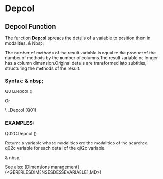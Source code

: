 # Depcol

## Depcol Function

The function **Depcol** spreads the details of a variable to position them in modalities. & Nbsp;

The number of methods of the result variable is equal to the product of the number of methods by the number of columns.The result variable no longer has a column dimension.Original details are transformed into subtitles, structuring the methods of the result.

### Syntax: & nbsp;

Q01.Depcol ()

Or

\ _Depcol (Q01)

### EXAMPLES:

Q02C.Depcol ()

Returns a variable whose modalities are the modalities of the searched q02c variable for each detail of the q02c variable.

& nbsp;

See also: [Dimensions management] (<GERERLESDIMENSESDESSEVARIABLE1.MD>)